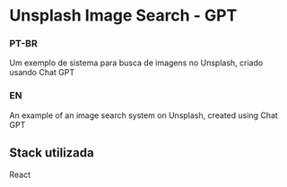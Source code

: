 # Unsplash Image Search - GPT

### PT-BR
Um exemplo de sistema para busca de imagens no Unsplash, criado usando Chat GPT

### EN
An example of an image search system on Unsplash, created using Chat GPT

## Stack utilizada
React
